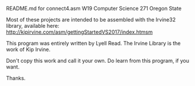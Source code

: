 README.md for connect4.asm
W19 Computer Science 271 Oregon State

Most of these projects are intended to be assembled with the Irvine32 library, available here: http://kipirvine.com/asm/gettingStartedVS2017/index.htmsm

This program was entirely written by Lyell Read. The Irvine Library is the work of Kip Irvine. 

Don't copy this work and call it your own. 
Do learn from this program, if you want.

Thanks.
